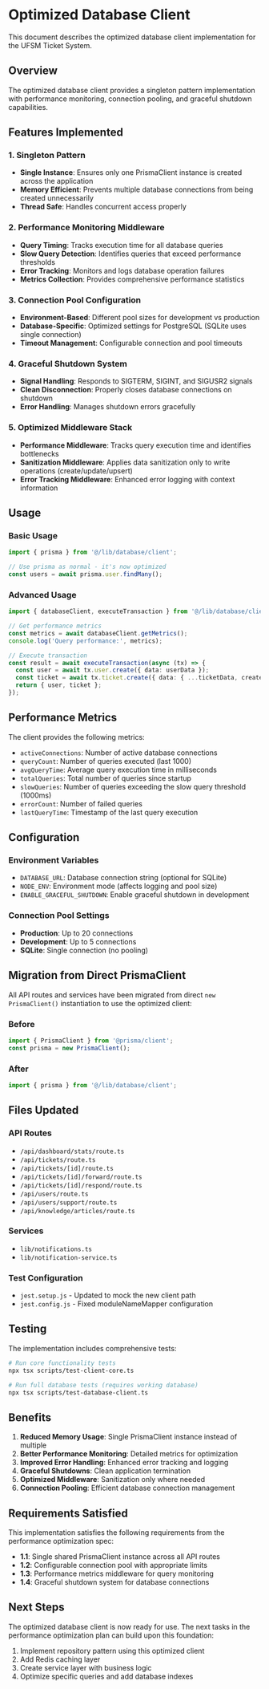 # Optimized Database Client

This document describes the optimized database client implementation for the UFSM Ticket System.

## Overview

The optimized database client provides a singleton pattern implementation with performance monitoring, connection pooling, and graceful shutdown capabilities.

## Features Implemented

### 1. Singleton Pattern
- **Single Instance**: Ensures only one PrismaClient instance is created across the application
- **Memory Efficient**: Prevents multiple database connections from being created unnecessarily
- **Thread Safe**: Handles concurrent access properly

### 2. Performance Monitoring Middleware
- **Query Timing**: Tracks execution time for all database queries
- **Slow Query Detection**: Identifies queries that exceed performance thresholds
- **Error Tracking**: Monitors and logs database operation failures
- **Metrics Collection**: Provides comprehensive performance statistics

### 3. Connection Pool Configuration
- **Environment-Based**: Different pool sizes for development vs production
- **Database-Specific**: Optimized settings for PostgreSQL (SQLite uses single connection)
- **Timeout Management**: Configurable connection and pool timeouts

### 4. Graceful Shutdown System
- **Signal Handling**: Responds to SIGTERM, SIGINT, and SIGUSR2 signals
- **Clean Disconnection**: Properly closes database connections on shutdown
- **Error Handling**: Manages shutdown errors gracefully

### 5. Optimized Middleware Stack
- **Performance Middleware**: Tracks query execution time and identifies bottlenecks
- **Sanitization Middleware**: Applies data sanitization only to write operations (create/update/upsert)
- **Error Tracking Middleware**: Enhanced error logging with context information

## Usage

### Basic Usage
```typescript
import { prisma } from '@/lib/database/client';

// Use prisma as normal - it's now optimized
const users = await prisma.user.findMany();
```

### Advanced Usage
```typescript
import { databaseClient, executeTransaction } from '@/lib/database/client';

// Get performance metrics
const metrics = await databaseClient.getMetrics();
console.log('Query performance:', metrics);

// Execute transaction
const result = await executeTransaction(async (tx) => {
  const user = await tx.user.create({ data: userData });
  const ticket = await tx.ticket.create({ data: { ...ticketData, createdById: user.id } });
  return { user, ticket };
});
```

## Performance Metrics

The client provides the following metrics:

- `activeConnections`: Number of active database connections
- `queryCount`: Number of queries executed (last 1000)
- `avgQueryTime`: Average query execution time in milliseconds
- `totalQueries`: Total number of queries since startup
- `slowQueries`: Number of queries exceeding the slow query threshold (1000ms)
- `errorCount`: Number of failed queries
- `lastQueryTime`: Timestamp of the last query execution

## Configuration

### Environment Variables
- `DATABASE_URL`: Database connection string (optional for SQLite)
- `NODE_ENV`: Environment mode (affects logging and pool size)
- `ENABLE_GRACEFUL_SHUTDOWN`: Enable graceful shutdown in development

### Connection Pool Settings
- **Production**: Up to 20 connections
- **Development**: Up to 5 connections
- **SQLite**: Single connection (no pooling)

## Migration from Direct PrismaClient

All API routes and services have been migrated from direct `new PrismaClient()` instantiation to use the optimized client:

### Before
```typescript
import { PrismaClient } from '@prisma/client';
const prisma = new PrismaClient();
```

### After
```typescript
import { prisma } from '@/lib/database/client';
```

## Files Updated

### API Routes
- `/api/dashboard/stats/route.ts`
- `/api/tickets/route.ts`
- `/api/tickets/[id]/route.ts`
- `/api/tickets/[id]/forward/route.ts`
- `/api/tickets/[id]/respond/route.ts`
- `/api/users/route.ts`
- `/api/users/support/route.ts`
- `/api/knowledge/articles/route.ts`

### Services
- `lib/notifications.ts`
- `lib/notification-service.ts`

### Test Configuration
- `jest.setup.js` - Updated to mock the new client path
- `jest.config.js` - Fixed moduleNameMapper configuration

## Testing

The implementation includes comprehensive tests:

```bash
# Run core functionality tests
npx tsx scripts/test-client-core.ts

# Run full database tests (requires working database)
npx tsx scripts/test-database-client.ts
```

## Benefits

1. **Reduced Memory Usage**: Single PrismaClient instance instead of multiple
2. **Better Performance Monitoring**: Detailed metrics for optimization
3. **Improved Error Handling**: Enhanced error tracking and logging
4. **Graceful Shutdowns**: Clean application termination
5. **Optimized Middleware**: Sanitization only where needed
6. **Connection Pooling**: Efficient database connection management

## Requirements Satisfied

This implementation satisfies the following requirements from the performance optimization spec:

- **1.1**: Single shared PrismaClient instance across all API routes
- **1.2**: Configurable connection pool with appropriate limits
- **1.3**: Performance metrics middleware for query monitoring
- **1.4**: Graceful shutdown system for database connections

## Next Steps

The optimized database client is now ready for use. The next tasks in the performance optimization plan can build upon this foundation:

1. Implement repository pattern using this optimized client
2. Add Redis caching layer
3. Create service layer with business logic
4. Optimize specific queries and add database indexes